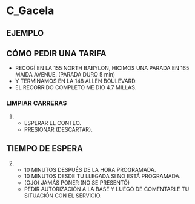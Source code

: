 # C_Gacela
 
## EJEMPLO

## CÓMO PEDIR UNA TARIFA

* RECOGÍ EN LA 155 NORTH BABYLON, HICIMOS UNA PARADA EN 165 MAIDA AVENUE. (PARADA DURO 5 min)
* Y TERMINAMOS EN LA 148 ALLEN BOULEVARD.
* EL RECORRIDO COMPLETO ME DIO 4.7 MILLAS.

### LIMPIAR CARRERAS

1. 
    - ESPERAR EL CONTEO.
    - PRESIONAR (DESCARTAR).

## TIEMPO DE ESPERA

2. 
   - 10 MINUTOS DESPUÉS DE LA HORA PROGRAMADA.
   - 10 MINUTOS DESDE TU LLEGADA SI NO ESTÁ PROGRAMADA.
   - (OJO) JAMÁS PONER (NO SE PRESENTÓ)
   - PEDIR AUTORIZACIÓN A LA BASE Y LUEGO DE COMENTARLE TU SITUACIÓN CON EL SERVICIO.



